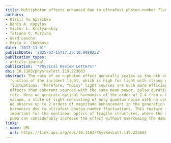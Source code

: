 ```yaml
---
title: Multiphoton effects enhanced due to ultrafast photon-number fluctuations
authors:
- Kirill Yu Spasibko
- Denis A. Kopylov
- Victor L. Krutyanskiy
- Tatiana V. Murzina
- Gerd Leuchs
- Maria V. Chekhova
date: '2017-11-01'
publishDate: '2025-03-15T17:36:10.908925Z'
publication_types:
- article-journal
publication: '*Physical Review Letters*'
doi: 10.1103/physrevlett.119.223603
abstract: The rate of an n-photon effect generally scales as the nth order autocorrelation
  function of the incident light, which is high for light with strong photon-number
  fluctuations. Therefore, “noisy” light sources are much more efficient for multiphoton
  effects than coherent sources with the same mean power, pulse duration, and repetition
  rate. Here we generate optical harmonics of the order of 2–4 from a bright squeezed
  vacuum, a state of light consisting of only quantum noise with no coherent component.
  We observe up to 2 orders of magnitude enhancement in the generation of optical
  harmonics due to ultrafast photon-number fluctuations. This feature is especially
  important for the nonlinear optics of fragile structures, where the use of a noisy
  pump can considerably increase the effect without overcoming the damage threshold.
links:
- name: URL
  url: https://link.aps.org/doi/10.1103/PhysRevLett.119.223603
---
```

